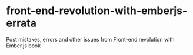 # front-end-revolution-with-emberjs-errata
Post mistakes, errors and other issues from Front-end revolution with Ember.js book
